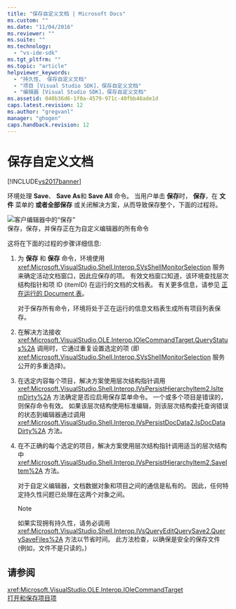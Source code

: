 ```yaml
---
title: "保存自定义文档 | Microsoft Docs"
ms.custom: ""
ms.date: "11/04/2016"
ms.reviewer: ""
ms.suite: ""
ms.technology: 
  - "vs-ide-sdk"
ms.tgt_pltfrm: ""
ms.topic: "article"
helpviewer_keywords: 
  - "持久性、 保存自定义文档"
  - "项目 [Visual Studio SDK]，保存自定义文档"
  - "编辑器 [Visual Studio SDK]，保存自定义文档"
ms.assetid: 040b36d6-1f0a-4579-971c-40fbb46ade1d
caps.latest.revision: 12
ms.author: "gregvanl"
manager: "ghogen"
caps.handback.revision: 12
---
```

# 保存自定义文档
[!INCLUDE[vs2017banner](../../code-quality/includes/vs2017banner.md)]

环境处理 **Save**、 **Save As**和 **Save All** 命令。  当用户单击 **保存**时， **保存**，在 **文件** 菜单的 **或者全部保存** 或关闭解决方案，从而导致保存整个，下面的过程将。  
  
 ![客户编辑器中的“保存”](~/extensibility/internals/media/private.gif "Private")  
保存，保存，并保存正在为自定义编辑器的所有命令  
  
 这将在下面的过程的步骤详细信息:  
  
1.  为 **保存** 和 **保存** 命令，环境使用 <xref:Microsoft.VisualStudio.Shell.Interop.SVsShellMonitorSelection> 服务来确定活动文档窗口，因此应保存的项。  有效文档窗口知道，该环境查找层次结构指针和项 ID \(itemID\) 在运行的文档的文档表。  有关更多信息，请参见 [正在运行的 Document 表](../../extensibility/internals/running-document-table.md)。  
  
     对于保存所有命令，环境将处于正在运行的信息文档表生成所有项目列表保存。  
  
2.  在解决方法接收 <xref:Microsoft.VisualStudio.OLE.Interop.IOleCommandTarget.QueryStatus%2A> 调用时，它通过重复设置选定的项 \(即 <xref:Microsoft.VisualStudio.Shell.Interop.SVsShellMonitorSelection> 服务公开的多重选择\)。  
  
3.  在选定内容每个项目，解决方案使用层次结构指针调用 <xref:Microsoft.VisualStudio.Shell.Interop.IVsPersistHierarchyItem2.IsItemDirty%2A> 方法确定是否应启用保存菜单命令。  一个或多个项目是错误的，则保存命令有效。  如果该层次结构使用标准编辑，则该层次结构委托查询错误的状态到编辑器通过调用 <xref:Microsoft.VisualStudio.Shell.Interop.IVsPersistDocData2.IsDocDataDirty%2A> 方法。  
  
4.  在不正确的每个选定的项目，解决方案使用层次结构指针调用适当的层次结构中 <xref:Microsoft.VisualStudio.Shell.Interop.IVsPersistHierarchyItem2.SaveItem%2A> 方法。  
  
     对于自定义编辑器，文档数据对象和项目之间的通信是私有的。  因此，任何特定持久性问题已处理在这两个对象之间。  
  
    > [!NOTE]
    >  如果实现拥有持久性，请务必调用 <xref:Microsoft.VisualStudio.Shell.Interop.IVsQueryEditQuerySave2.QuerySaveFiles%2A> 方法以节省时间。  此方法检查，以确保是安全的保存文件 \(例如，文件不是只读的。\)  
  
## 请参阅  
 <xref:Microsoft.VisualStudio.OLE.Interop.IOleCommandTarget>   
 [打开和保存项目项](../../extensibility/internals/opening-and-saving-project-items.md)